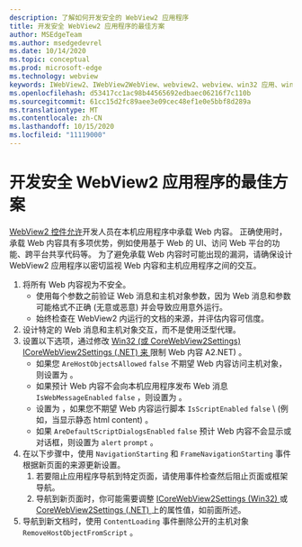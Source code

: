 ```yaml
---
description: 了解如何开发安全的 WebView2 应用程序
title: 开发安全 WebView2 应用程序的最佳方案
author: MSEdgeTeam
ms.author: msedgedevrel
ms.date: 10/14/2020
ms.topic: conceptual
ms.prod: microsoft-edge
ms.technology: webview
keywords: IWebView2、IWebView2WebView、webview2、webview、win32 应用、win32、edge、ICoreWebView2、ICoreWebView2Host、浏览器控件、边缘 html、安全性
ms.openlocfilehash: d53417cc1ac98b44565692edbaec06216f7c110b
ms.sourcegitcommit: 61cc15d2fc89aee3e09cec48ef1e0e5bbf8d289a
ms.translationtype: MT
ms.contentlocale: zh-CN
ms.lasthandoff: 10/15/2020
ms.locfileid: "11119000"
---
```

# 开发安全 WebView2 应用程序的最佳方案  

[WebView2 控件允许][Webview2Main]开发人员在本机应用程序中承载 Web 内容。 正确使用时，承载 Web 内容具有多项优势，例如使用基于 Web 的 UI、访问 Web 平台的功能、跨平台共享代码等。  为了避免承载 Web 内容时可能出现的漏洞，请确保设计 WebView2 应用程序以密切监视 Web 内容和主机应用程序之间的交互。  

1.  将所有 Web 内容视为不安全。  
    *   使用每个参数之前验证 Web 消息和主机对象参数，因为 Web 消息和参数可能格式不正确 (无意或恶意\) 并会导致应用意外运行。
    *   始终检查在 WebView2 内运行的文档的来源，并评估内容可信度。  
1.  设计特定的 Web 消息和主机对象交互，而不是使用泛型代理。  
1.  设置以下选项，通过修改 [Win32 (或 CoreWebView2Settings) ICoreWebView2Settings ][Webview2ReferenceWin32Icorewebview2settings] [ (.NET) 来 ][Webview2ReferenceDotnetMicrosoftWebWebview2CoreCorewebview2settings]限制 Web 内容 A2.NET) 。  
    *   如果您 `AreHostObjectsAllowed` `false` 不期望 Web 内容访问主机对象，则设置为 。  
    *   如果预计 Web 内容不会向本机应用程序发布 Web 消息 `IsWebMessageEnabled` `false` ，则设置为 。  
    *   设置为 ，如果您不期望 Web 内容运行脚本 `IsScriptEnabled` `false` \ (例如，当显示静态 html content\) 。  
    *   如果 `AreDefaultScriptDialogsEnabled` `false` 预计 Web 内容不会显示或对话框，则设置为 `alert` `prompt` 。  
1.  在以下步骤中，使用 `NavigationStarting` 和 `FrameNavigationStarting` 事件根据新页面的来源更新设置。  
    1.  若要阻止应用程序导航到特定页面，请使用事件检查然后阻止页面或框架导航。  
    1.  导航到新页面时，你可能需要调整 [ICoreWebView2Settings (Win32) ][Webview2ReferenceWin32Icorewebview2settings] 或 [CoreWebView2Settings (.NET) ][Webview2ReferenceDotnetMicrosoftWebWebview2CoreCorewebview2settings] 上的属性值，如前面所述。  
1.  导航到新文档时，使用 `ContentLoading` 事件删除公开的主机对象 `RemoveHostObjectFromScript` 。  

<!--## Security

Always check the Source property of the WebView before using `ExecuteScript`, `PostWebMessageAsJson`, `PostWebMessageAsString`, or any other method to send information into the WebView. The WebView may have navigated to another page via the end user interacting with the page or script in the page causing navigation. Similarly, be very careful with `AddScriptToExecuteOnDocumentCreated`. All future `navigations` run the same script and if it provides access to information intended only for a certain origin, any HTML document may have access.

When examining the result of an `ExecuteScript` method call, a `WebMessageReceived` event, always check the Source of the sender, or any other mechanism of receiving information from an HTML document in a WebView validate the URI of the HTML document is what you expect.

When constructing a message to send into a WebView, prefer using `PostWebMessageAsJson` and construct the JSON string parameter using a JSON library. This avoids any potential accidents of encoding information into a JSON string or script and ensure no attacker controlled input can modify the rest of the JSON message or run arbitrary script. -->  

<!-- links -->  

[Webview2Main]: ../index.md "WebView2 Microsoft Edge预览 (简介) |Microsoft Docs"  

[Webview2ReferenceWin32Icorewebview2settings]: /microsoft-edge/webview2/reference/win32/icorewebview2settings "interface ICoreWebView2Settings |Microsoft Docs"  

[Webview2ReferenceDotnetMicrosoftWebWebview2CoreCorewebview2settings]: /dotnet/api/microsoft.web.webview2.core.corewebview2settings "CoreWebView2Settings 类 (Microsoft.Web.WebView2.Core) |Microsoft Docs"  

